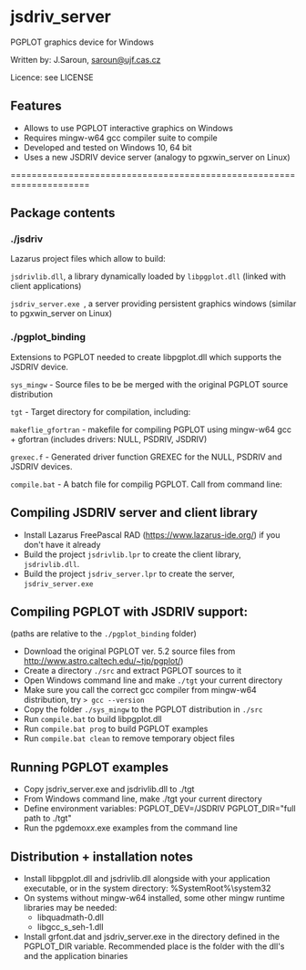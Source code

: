 # jsdriv_server
PGPLOT graphics device for Windows

Written by: J.Saroun, saroun@ujf.cas.cz

Licence: see LICENSE

## Features

- Allows to use PGPLOT interactive graphics on Windows 
- Requires mingw-w64 gcc compiler suite to compile 
- Developed and tested on Windows 10, 64 bit
- Uses a new JSDRIV device server (analogy to pgxwin_server on Linux)

=====================================================================

## Package contents

### ./jsdriv
Lazarus project files which allow to build:

`jsdrivlib.dll`, a library dynamically loaded by `libpgplot.dll` (linked with client applications)

`jsdriv_server.exe `, a server providing persistent graphics windows (similar to pgxwin_server on Linux) 

### ./pgplot_binding 
Extensions to PGPLOT needed to create libpgplot.dll which supports the JSDRIV device. 
	
`sys_mingw` - Source files to be be merged with the original PGPLOT source distribution

`tgt` - Target directory for compilation, including:

`makeflie_gfortran` - makefile for compiling PGPLOT using mingw-w64 gcc + gfortran (includes drivers: NULL, PSDRIV, JSDRIV)	

`grexec.f` - Generated driver function GREXEC for the NULL, PSDRIV and JSDRIV devices.

`compile.bat` - A batch file for compilig PGPLOT. Call from command line:
	

## Compiling JSDRIV server and client library

- Install Lazarus FreePascal RAD (https://www.lazarus-ide.org/) if you don't have it already
- Build the project `jsdrivlib.lpr` to create the client library, `jsdrivlib.dll`.
- Build the project `jsdriv_server.lpr` to create the server, `jsdriv_server.exe`

## Compiling PGPLOT with JSDRIV support:

(paths are relative to the `./pgplot_binding` folder)
- Download the original PGPLOT ver. 5.2 source files from http://www.astro.caltech.edu/~tjp/pgplot/)  
- Create a directory `./src` and extract PGPLOT sources to it
- Open Windows command line and make `./tgt` your current directory
- Make sure you call the correct gcc compiler from mingw-w64 distribution, try `> gcc --version`
- Copy the folder `./sys_mingw` to the PGPLOT distribution in `./src`
- Run `compile.bat` to build libpgplot.dll
- Run `compile.bat prog` to build PGPLOT examples
- Run `compile.bat clean` to remove temporary object files


## Running PGPLOT examples

- Copy jsdriv_server.exe and jsdrivlib.dll to ./tgt
- From Windows command line, make ./tgt your current directory
- Define environment variables:
  PGPLOT_DEV=/JSDRIV
  PGPLOT_DIR="full path to ./tgt"
- Run the pgdemo*xx*.exe examples from the command line

## Distribution + installation notes

- Install libpgplot.dll and jsdrivlib.dll alongside with your application executable, 
   or in the system directory: %SystemRoot%\system32
- On systems without mingw-w64 installed, some other mingw runtime libraries may be needed:
	- libquadmath-0.dll
	- libgcc_s_seh-1.dll
- Install grfont.dat and jsdriv_server.exe in the directory defined in the PGPLOT_DIR variable. 
  Recommended place is the folder with the dll's and the application binaries  
  
